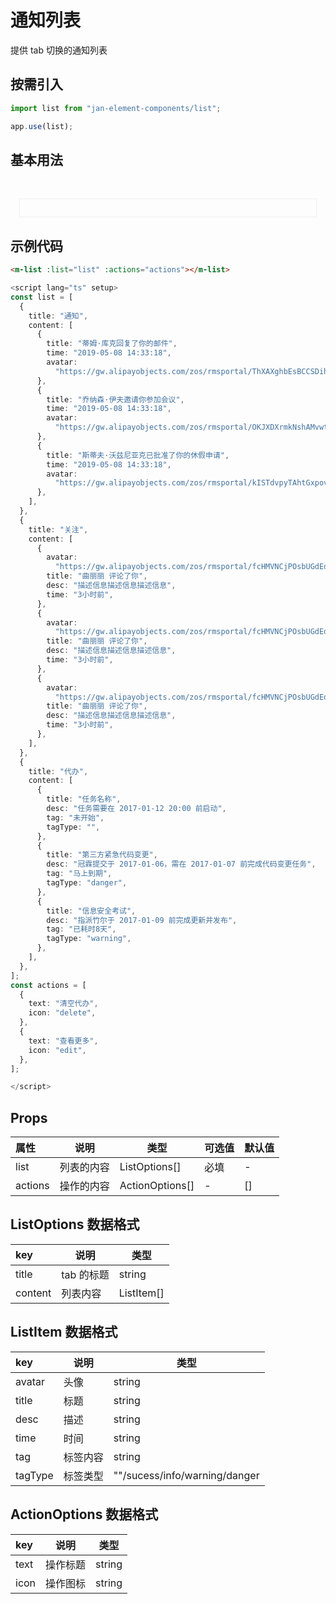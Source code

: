 # 通知列表

提供 tab 切换的通知列表

## 按需引入

```js
import list from "jan-element-components/list";

app.use(list);
```

## 基本用法

<br>
 <div style="padding:1em;margin:1em;border:1px solid #eee">
   <m-list :list="list" :actions="actions"></m-list>
 </div>

## 示例代码

```html
<m-list :list="list" :actions="actions"></m-list>
```

```ts
<script lang="ts" setup>
const list = [
  {
    title: "通知",
    content: [
      {
        title: "蒂姆·库克回复了你的邮件",
        time: "2019-05-08 14:33:18",
        avatar:
          "https://gw.alipayobjects.com/zos/rmsportal/ThXAXghbEsBCCSDihZxY.png",
      },
      {
        title: "乔纳森·伊夫邀请你参加会议",
        time: "2019-05-08 14:33:18",
        avatar:
          "https://gw.alipayobjects.com/zos/rmsportal/OKJXDXrmkNshAMvwtvhu.png",
      },
      {
        title: "斯蒂夫·沃兹尼亚克已批准了你的休假申请",
        time: "2019-05-08 14:33:18",
        avatar:
          "https://gw.alipayobjects.com/zos/rmsportal/kISTdvpyTAhtGxpovNWd.png",
      },
    ],
  },
  {
    title: "关注",
    content: [
      {
        avatar:
          "https://gw.alipayobjects.com/zos/rmsportal/fcHMVNCjPOsbUGdEduuv.jpeg",
        title: "曲丽丽 评论了你",
        desc: "描述信息描述信息描述信息",
        time: "3小时前",
      },
      {
        avatar:
          "https://gw.alipayobjects.com/zos/rmsportal/fcHMVNCjPOsbUGdEduuv.jpeg",
        title: "曲丽丽 评论了你",
        desc: "描述信息描述信息描述信息",
        time: "3小时前",
      },
      {
        avatar:
          "https://gw.alipayobjects.com/zos/rmsportal/fcHMVNCjPOsbUGdEduuv.jpeg",
        title: "曲丽丽 评论了你",
        desc: "描述信息描述信息描述信息",
        time: "3小时前",
      },
    ],
  },
  {
    title: "代办",
    content: [
      {
        title: "任务名称",
        desc: "任务需要在 2017-01-12 20:00 前启动",
        tag: "未开始",
        tagType: "",
      },
      {
        title: "第三方紧急代码变更",
        desc: "冠霖提交于 2017-01-06，需在 2017-01-07 前完成代码变更任务",
        tag: "马上到期",
        tagType: "danger",
      },
      {
        title: "信息安全考试",
        desc: "指派竹尔于 2017-01-09 前完成更新并发布",
        tag: "已耗时8天",
        tagType: "warning",
      },
    ],
  },
];
const actions = [
  {
    text: "清空代办",
    icon: "delete",
  },
  {
    text: "查看更多",
    icon: "edit",
  },
];

</script>

```

<script lang="ts" setup>
const list = [
  {
    title: "通知",
    content: [
      {
        title: "蒂姆·库克回复了你的邮件",
        time: "2019-05-08 14:33:18",
        avatar:
          "https://gw.alipayobjects.com/zos/rmsportal/ThXAXghbEsBCCSDihZxY.png",
      },
      {
        title: "乔纳森·伊夫邀请你参加会议",
        time: "2019-05-08 14:33:18",
        avatar:
          "https://gw.alipayobjects.com/zos/rmsportal/OKJXDXrmkNshAMvwtvhu.png",
      },
      {
        title: "斯蒂夫·沃兹尼亚克已批准了你的休假申请",
        time: "2019-05-08 14:33:18",
        avatar:
          "https://gw.alipayobjects.com/zos/rmsportal/kISTdvpyTAhtGxpovNWd.png",
      },
    ],
  },
  {
    title: "关注",
    content: [
      {
        avatar:
          "https://gw.alipayobjects.com/zos/rmsportal/fcHMVNCjPOsbUGdEduuv.jpeg",
        title: "曲丽丽 评论了你",
        desc: "描述信息描述信息描述信息",
        time: "3小时前",
      },
      {
        avatar:
          "https://gw.alipayobjects.com/zos/rmsportal/fcHMVNCjPOsbUGdEduuv.jpeg",
        title: "曲丽丽 评论了你",
        desc: "描述信息描述信息描述信息",
        time: "3小时前",
      },
      {
        avatar:
          "https://gw.alipayobjects.com/zos/rmsportal/fcHMVNCjPOsbUGdEduuv.jpeg",
        title: "曲丽丽 评论了你",
        desc: "描述信息描述信息描述信息",
        time: "3小时前",
      },
    ],
  },
  {
    title: "代办",
    content: [
      {
        title: "任务名称",
        desc: "任务需要在 2017-01-12 20:00 前启动",
        tag: "未开始",
        tagType: "",
      },
      {
        title: "第三方紧急代码变更",
        desc: "冠霖提交于 2017-01-06，需在 2017-01-07 前完成代码变更任务",
        tag: "马上到期",
        tagType: "danger",
      },
      {
        title: "信息安全考试",
        desc: "指派竹尔于 2017-01-09 前完成更新并发布",
        tag: "已耗时8天",
        tagType: "warning",
      },
    ],
  },
];
const actions = [
  {
    text: "清空代办",
    icon: "delete",
  },
  {
    text: "查看更多",
    icon: "edit",
  },
];

</script>

## Props

| 属性    | 说明       | 类型            | 可选值 | 默认值 |
| :------ | ---------- | --------------- | ------ | ------ |
| list    | 列表的内容 | ListOptions[]   | 必填   | -      |
| actions | 操作的内容 | ActionOptions[] | -      | []     |

## ListOptions 数据格式

| key     | 说明       | 类型       |
| :------ | ---------- | ---------- |
| title   | tab 的标题 | string     |
| content | 列表内容   | ListItem[] |

## ListItem 数据格式

| key     | 说明     | 类型                          |
| :------ | -------- | ----------------------------- |
| avatar  | 头像     | string                        |
| title   | 标题     | string                        |
| desc    | 描述     | string                        |
| time    | 时间     | string                        |
| tag     | 标签内容 | string                        |
| tagType | 标签类型 | ""/sucess/info/warning/danger |

## ActionOptions 数据格式

| key  | 说明     | 类型   |
| :--- | -------- | ------ |
| text | 操作标题 | string |
| icon | 操作图标 | string |

